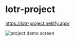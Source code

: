 # lotr-project
https://lotr-project.netlify.app/

<img src="./demo/demo.gif" title="project demo screen" />